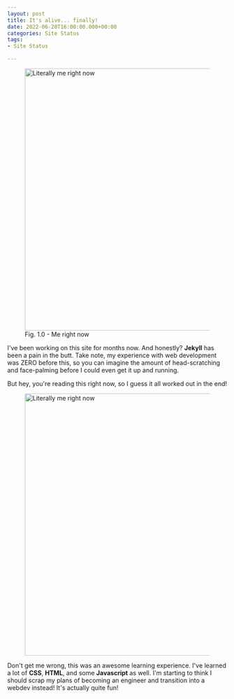 ```yaml
---
layout: post
title: It's alive... finally!
date: 2022-06-28T16:00:00.000+00:00
categories: Site Status
tags:
- Site Status

---
```

<figure> <img src="https://cdn.discordapp.com/attachments/993410728088305734/993757362487828550/unknown.png" alt="Literally me right now" style="width:600px;"> <figcaption>Fig. 1.0 - Me right now</figcaption> </figure>

I've been working on this site for months now. And honestly? **Jekyll** has been a pain in the butt. Take note, my experience with web development was ZERO before this, so you can imagine the amount of head-scratching and face-palming before I could even get it up and running.

But hey, you're reading this right now, so I guess it all worked out in the end!

<figure> <img src="https://cdn.discordapp.com/attachments/993410728088305734/994097955193761892/brent-rambo-ok.gif" alt="Literally me right now" style="width:600px;"> <figcaption></figcaption> </figure>

Don't get me wrong, this was an awesome learning experience. I've learned a lot of **CSS**, **HTML**, and some **Javascript** as well. I'm starting to think I should scrap my plans of becoming an engineer and transition into a webdev instead! It's actually quite fun!


